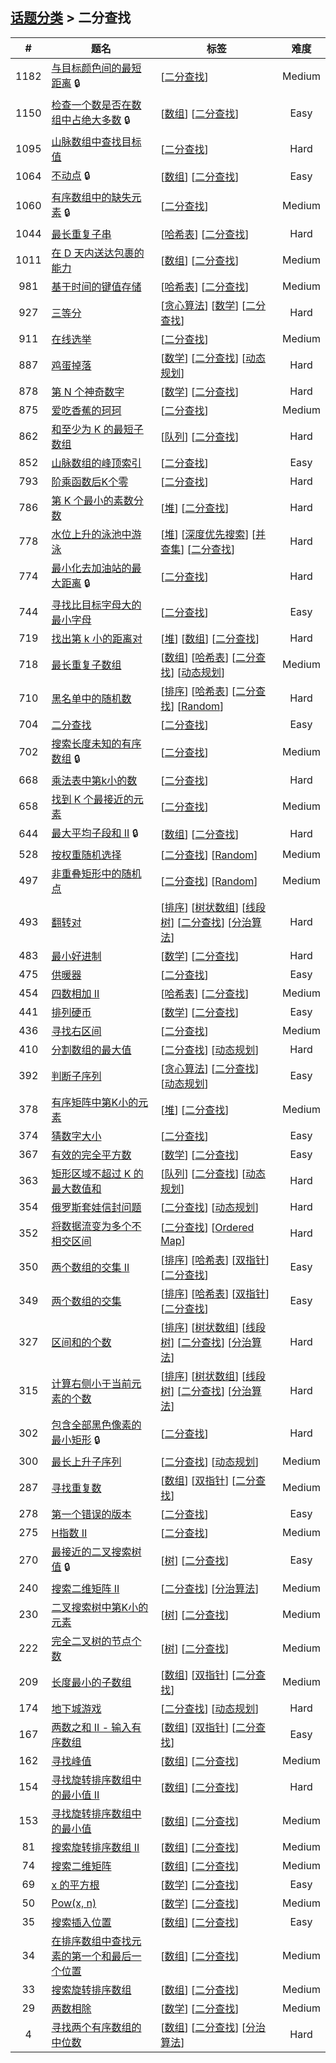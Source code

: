 <!--|This file generated by command(leetcode tag); DO NOT EDIT.            |-->
<!--+----------------------------------------------------------------------+-->
<!--|@author    openset <openset.wang@gmail.com>                           |-->
<!--|@link      https://github.com/openset                                 |-->
<!--|@home      https://github.com/openset/leetcode                        |-->
<!--+----------------------------------------------------------------------+-->

## [话题分类](https://github.com/openset/leetcode/blob/master/tag/README.md) > 二分查找

| # | 题名 | 标签 | 难度 |
| :-: | - | - | :-: |
| 1182 | [与目标颜色间的最短距离](https://github.com/openset/leetcode/tree/master/problems/shortest-distance-to-target-color) 🔒 | [[二分查找](https://github.com/openset/leetcode/tree/master/tag/binary-search/README.md)]  | Medium |
| 1150 | [检查一个数是否在数组中占绝大多数](https://github.com/openset/leetcode/tree/master/problems/check-if-a-number-is-majority-element-in-a-sorted-array) 🔒 | [[数组](https://github.com/openset/leetcode/tree/master/tag/array/README.md)] [[二分查找](https://github.com/openset/leetcode/tree/master/tag/binary-search/README.md)]  | Easy |
| 1095 | [山脉数组中查找目标值](https://github.com/openset/leetcode/tree/master/problems/find-in-mountain-array) | [[二分查找](https://github.com/openset/leetcode/tree/master/tag/binary-search/README.md)]  | Hard |
| 1064 | [不动点](https://github.com/openset/leetcode/tree/master/problems/fixed-point) 🔒 | [[数组](https://github.com/openset/leetcode/tree/master/tag/array/README.md)] [[二分查找](https://github.com/openset/leetcode/tree/master/tag/binary-search/README.md)]  | Easy |
| 1060 | [有序数组中的缺失元素](https://github.com/openset/leetcode/tree/master/problems/missing-element-in-sorted-array) 🔒 | [[二分查找](https://github.com/openset/leetcode/tree/master/tag/binary-search/README.md)]  | Medium |
| 1044 | [最长重复子串](https://github.com/openset/leetcode/tree/master/problems/longest-duplicate-substring) | [[哈希表](https://github.com/openset/leetcode/tree/master/tag/hash-table/README.md)] [[二分查找](https://github.com/openset/leetcode/tree/master/tag/binary-search/README.md)]  | Hard |
| 1011 | [在 D 天内送达包裹的能力](https://github.com/openset/leetcode/tree/master/problems/capacity-to-ship-packages-within-d-days) | [[数组](https://github.com/openset/leetcode/tree/master/tag/array/README.md)] [[二分查找](https://github.com/openset/leetcode/tree/master/tag/binary-search/README.md)]  | Medium |
| 981 | [基于时间的键值存储](https://github.com/openset/leetcode/tree/master/problems/time-based-key-value-store) | [[哈希表](https://github.com/openset/leetcode/tree/master/tag/hash-table/README.md)] [[二分查找](https://github.com/openset/leetcode/tree/master/tag/binary-search/README.md)]  | Medium |
| 927 | [三等分](https://github.com/openset/leetcode/tree/master/problems/three-equal-parts) | [[贪心算法](https://github.com/openset/leetcode/tree/master/tag/greedy/README.md)] [[数学](https://github.com/openset/leetcode/tree/master/tag/math/README.md)] [[二分查找](https://github.com/openset/leetcode/tree/master/tag/binary-search/README.md)]  | Hard |
| 911 | [在线选举](https://github.com/openset/leetcode/tree/master/problems/online-election) | [[二分查找](https://github.com/openset/leetcode/tree/master/tag/binary-search/README.md)]  | Medium |
| 887 | [鸡蛋掉落](https://github.com/openset/leetcode/tree/master/problems/super-egg-drop) | [[数学](https://github.com/openset/leetcode/tree/master/tag/math/README.md)] [[二分查找](https://github.com/openset/leetcode/tree/master/tag/binary-search/README.md)] [[动态规划](https://github.com/openset/leetcode/tree/master/tag/dynamic-programming/README.md)]  | Hard |
| 878 | [第 N 个神奇数字](https://github.com/openset/leetcode/tree/master/problems/nth-magical-number) | [[数学](https://github.com/openset/leetcode/tree/master/tag/math/README.md)] [[二分查找](https://github.com/openset/leetcode/tree/master/tag/binary-search/README.md)]  | Hard |
| 875 | [爱吃香蕉的珂珂](https://github.com/openset/leetcode/tree/master/problems/koko-eating-bananas) | [[二分查找](https://github.com/openset/leetcode/tree/master/tag/binary-search/README.md)]  | Medium |
| 862 | [和至少为 K 的最短子数组](https://github.com/openset/leetcode/tree/master/problems/shortest-subarray-with-sum-at-least-k) | [[队列](https://github.com/openset/leetcode/tree/master/tag/queue/README.md)] [[二分查找](https://github.com/openset/leetcode/tree/master/tag/binary-search/README.md)]  | Hard |
| 852 | [山脉数组的峰顶索引](https://github.com/openset/leetcode/tree/master/problems/peak-index-in-a-mountain-array) | [[二分查找](https://github.com/openset/leetcode/tree/master/tag/binary-search/README.md)]  | Easy |
| 793 | [阶乘函数后K个零](https://github.com/openset/leetcode/tree/master/problems/preimage-size-of-factorial-zeroes-function) | [[二分查找](https://github.com/openset/leetcode/tree/master/tag/binary-search/README.md)]  | Hard |
| 786 | [第 K 个最小的素数分数](https://github.com/openset/leetcode/tree/master/problems/k-th-smallest-prime-fraction) | [[堆](https://github.com/openset/leetcode/tree/master/tag/heap/README.md)] [[二分查找](https://github.com/openset/leetcode/tree/master/tag/binary-search/README.md)]  | Hard |
| 778 | [水位上升的泳池中游泳](https://github.com/openset/leetcode/tree/master/problems/swim-in-rising-water) | [[堆](https://github.com/openset/leetcode/tree/master/tag/heap/README.md)] [[深度优先搜索](https://github.com/openset/leetcode/tree/master/tag/depth-first-search/README.md)] [[并查集](https://github.com/openset/leetcode/tree/master/tag/union-find/README.md)] [[二分查找](https://github.com/openset/leetcode/tree/master/tag/binary-search/README.md)]  | Hard |
| 774 | [最小化去加油站的最大距离](https://github.com/openset/leetcode/tree/master/problems/minimize-max-distance-to-gas-station) 🔒 | [[二分查找](https://github.com/openset/leetcode/tree/master/tag/binary-search/README.md)]  | Hard |
| 744 | [寻找比目标字母大的最小字母](https://github.com/openset/leetcode/tree/master/problems/find-smallest-letter-greater-than-target) | [[二分查找](https://github.com/openset/leetcode/tree/master/tag/binary-search/README.md)]  | Easy |
| 719 | [找出第 k 小的距离对](https://github.com/openset/leetcode/tree/master/problems/find-k-th-smallest-pair-distance) | [[堆](https://github.com/openset/leetcode/tree/master/tag/heap/README.md)] [[数组](https://github.com/openset/leetcode/tree/master/tag/array/README.md)] [[二分查找](https://github.com/openset/leetcode/tree/master/tag/binary-search/README.md)]  | Hard |
| 718 | [最长重复子数组](https://github.com/openset/leetcode/tree/master/problems/maximum-length-of-repeated-subarray) | [[数组](https://github.com/openset/leetcode/tree/master/tag/array/README.md)] [[哈希表](https://github.com/openset/leetcode/tree/master/tag/hash-table/README.md)] [[二分查找](https://github.com/openset/leetcode/tree/master/tag/binary-search/README.md)] [[动态规划](https://github.com/openset/leetcode/tree/master/tag/dynamic-programming/README.md)]  | Medium |
| 710 | [黑名单中的随机数](https://github.com/openset/leetcode/tree/master/problems/random-pick-with-blacklist) | [[排序](https://github.com/openset/leetcode/tree/master/tag/sort/README.md)] [[哈希表](https://github.com/openset/leetcode/tree/master/tag/hash-table/README.md)] [[二分查找](https://github.com/openset/leetcode/tree/master/tag/binary-search/README.md)] [[Random](https://github.com/openset/leetcode/tree/master/tag/random/README.md)]  | Hard |
| 704 | [二分查找](https://github.com/openset/leetcode/tree/master/problems/binary-search) | [[二分查找](https://github.com/openset/leetcode/tree/master/tag/binary-search/README.md)]  | Easy |
| 702 | [搜索长度未知的有序数组](https://github.com/openset/leetcode/tree/master/problems/search-in-a-sorted-array-of-unknown-size) 🔒 | [[二分查找](https://github.com/openset/leetcode/tree/master/tag/binary-search/README.md)]  | Medium |
| 668 | [乘法表中第k小的数](https://github.com/openset/leetcode/tree/master/problems/kth-smallest-number-in-multiplication-table) | [[二分查找](https://github.com/openset/leetcode/tree/master/tag/binary-search/README.md)]  | Hard |
| 658 | [找到 K 个最接近的元素](https://github.com/openset/leetcode/tree/master/problems/find-k-closest-elements) | [[二分查找](https://github.com/openset/leetcode/tree/master/tag/binary-search/README.md)]  | Medium |
| 644 | [最大平均子段和 II](https://github.com/openset/leetcode/tree/master/problems/maximum-average-subarray-ii) 🔒 | [[数组](https://github.com/openset/leetcode/tree/master/tag/array/README.md)] [[二分查找](https://github.com/openset/leetcode/tree/master/tag/binary-search/README.md)]  | Hard |
| 528 | [按权重随机选择](https://github.com/openset/leetcode/tree/master/problems/random-pick-with-weight) | [[二分查找](https://github.com/openset/leetcode/tree/master/tag/binary-search/README.md)] [[Random](https://github.com/openset/leetcode/tree/master/tag/random/README.md)]  | Medium |
| 497 | [非重叠矩形中的随机点](https://github.com/openset/leetcode/tree/master/problems/random-point-in-non-overlapping-rectangles) | [[二分查找](https://github.com/openset/leetcode/tree/master/tag/binary-search/README.md)] [[Random](https://github.com/openset/leetcode/tree/master/tag/random/README.md)]  | Medium |
| 493 | [翻转对](https://github.com/openset/leetcode/tree/master/problems/reverse-pairs) | [[排序](https://github.com/openset/leetcode/tree/master/tag/sort/README.md)] [[树状数组](https://github.com/openset/leetcode/tree/master/tag/binary-indexed-tree/README.md)] [[线段树](https://github.com/openset/leetcode/tree/master/tag/segment-tree/README.md)] [[二分查找](https://github.com/openset/leetcode/tree/master/tag/binary-search/README.md)] [[分治算法](https://github.com/openset/leetcode/tree/master/tag/divide-and-conquer/README.md)]  | Hard |
| 483 | [最小好进制](https://github.com/openset/leetcode/tree/master/problems/smallest-good-base) | [[数学](https://github.com/openset/leetcode/tree/master/tag/math/README.md)] [[二分查找](https://github.com/openset/leetcode/tree/master/tag/binary-search/README.md)]  | Hard |
| 475 | [供暖器](https://github.com/openset/leetcode/tree/master/problems/heaters) | [[二分查找](https://github.com/openset/leetcode/tree/master/tag/binary-search/README.md)]  | Easy |
| 454 | [四数相加 II](https://github.com/openset/leetcode/tree/master/problems/4sum-ii) | [[哈希表](https://github.com/openset/leetcode/tree/master/tag/hash-table/README.md)] [[二分查找](https://github.com/openset/leetcode/tree/master/tag/binary-search/README.md)]  | Medium |
| 441 | [排列硬币](https://github.com/openset/leetcode/tree/master/problems/arranging-coins) | [[数学](https://github.com/openset/leetcode/tree/master/tag/math/README.md)] [[二分查找](https://github.com/openset/leetcode/tree/master/tag/binary-search/README.md)]  | Easy |
| 436 | [寻找右区间](https://github.com/openset/leetcode/tree/master/problems/find-right-interval) | [[二分查找](https://github.com/openset/leetcode/tree/master/tag/binary-search/README.md)]  | Medium |
| 410 | [分割数组的最大值](https://github.com/openset/leetcode/tree/master/problems/split-array-largest-sum) | [[二分查找](https://github.com/openset/leetcode/tree/master/tag/binary-search/README.md)] [[动态规划](https://github.com/openset/leetcode/tree/master/tag/dynamic-programming/README.md)]  | Hard |
| 392 | [判断子序列](https://github.com/openset/leetcode/tree/master/problems/is-subsequence) | [[贪心算法](https://github.com/openset/leetcode/tree/master/tag/greedy/README.md)] [[二分查找](https://github.com/openset/leetcode/tree/master/tag/binary-search/README.md)] [[动态规划](https://github.com/openset/leetcode/tree/master/tag/dynamic-programming/README.md)]  | Easy |
| 378 | [有序矩阵中第K小的元素](https://github.com/openset/leetcode/tree/master/problems/kth-smallest-element-in-a-sorted-matrix) | [[堆](https://github.com/openset/leetcode/tree/master/tag/heap/README.md)] [[二分查找](https://github.com/openset/leetcode/tree/master/tag/binary-search/README.md)]  | Medium |
| 374 | [猜数字大小](https://github.com/openset/leetcode/tree/master/problems/guess-number-higher-or-lower) | [[二分查找](https://github.com/openset/leetcode/tree/master/tag/binary-search/README.md)]  | Easy |
| 367 | [有效的完全平方数](https://github.com/openset/leetcode/tree/master/problems/valid-perfect-square) | [[数学](https://github.com/openset/leetcode/tree/master/tag/math/README.md)] [[二分查找](https://github.com/openset/leetcode/tree/master/tag/binary-search/README.md)]  | Easy |
| 363 | [矩形区域不超过 K 的最大数值和](https://github.com/openset/leetcode/tree/master/problems/max-sum-of-rectangle-no-larger-than-k) | [[队列](https://github.com/openset/leetcode/tree/master/tag/queue/README.md)] [[二分查找](https://github.com/openset/leetcode/tree/master/tag/binary-search/README.md)] [[动态规划](https://github.com/openset/leetcode/tree/master/tag/dynamic-programming/README.md)]  | Hard |
| 354 | [俄罗斯套娃信封问题](https://github.com/openset/leetcode/tree/master/problems/russian-doll-envelopes) | [[二分查找](https://github.com/openset/leetcode/tree/master/tag/binary-search/README.md)] [[动态规划](https://github.com/openset/leetcode/tree/master/tag/dynamic-programming/README.md)]  | Hard |
| 352 | [将数据流变为多个不相交区间](https://github.com/openset/leetcode/tree/master/problems/data-stream-as-disjoint-intervals) | [[二分查找](https://github.com/openset/leetcode/tree/master/tag/binary-search/README.md)] [[Ordered Map](https://github.com/openset/leetcode/tree/master/tag/ordered-map/README.md)]  | Hard |
| 350 | [两个数组的交集 II](https://github.com/openset/leetcode/tree/master/problems/intersection-of-two-arrays-ii) | [[排序](https://github.com/openset/leetcode/tree/master/tag/sort/README.md)] [[哈希表](https://github.com/openset/leetcode/tree/master/tag/hash-table/README.md)] [[双指针](https://github.com/openset/leetcode/tree/master/tag/two-pointers/README.md)] [[二分查找](https://github.com/openset/leetcode/tree/master/tag/binary-search/README.md)]  | Easy |
| 349 | [两个数组的交集](https://github.com/openset/leetcode/tree/master/problems/intersection-of-two-arrays) | [[排序](https://github.com/openset/leetcode/tree/master/tag/sort/README.md)] [[哈希表](https://github.com/openset/leetcode/tree/master/tag/hash-table/README.md)] [[双指针](https://github.com/openset/leetcode/tree/master/tag/two-pointers/README.md)] [[二分查找](https://github.com/openset/leetcode/tree/master/tag/binary-search/README.md)]  | Easy |
| 327 | [区间和的个数](https://github.com/openset/leetcode/tree/master/problems/count-of-range-sum) | [[排序](https://github.com/openset/leetcode/tree/master/tag/sort/README.md)] [[树状数组](https://github.com/openset/leetcode/tree/master/tag/binary-indexed-tree/README.md)] [[线段树](https://github.com/openset/leetcode/tree/master/tag/segment-tree/README.md)] [[二分查找](https://github.com/openset/leetcode/tree/master/tag/binary-search/README.md)] [[分治算法](https://github.com/openset/leetcode/tree/master/tag/divide-and-conquer/README.md)]  | Hard |
| 315 | [计算右侧小于当前元素的个数](https://github.com/openset/leetcode/tree/master/problems/count-of-smaller-numbers-after-self) | [[排序](https://github.com/openset/leetcode/tree/master/tag/sort/README.md)] [[树状数组](https://github.com/openset/leetcode/tree/master/tag/binary-indexed-tree/README.md)] [[线段树](https://github.com/openset/leetcode/tree/master/tag/segment-tree/README.md)] [[二分查找](https://github.com/openset/leetcode/tree/master/tag/binary-search/README.md)] [[分治算法](https://github.com/openset/leetcode/tree/master/tag/divide-and-conquer/README.md)]  | Hard |
| 302 | [包含全部黑色像素的最小矩形](https://github.com/openset/leetcode/tree/master/problems/smallest-rectangle-enclosing-black-pixels) 🔒 | [[二分查找](https://github.com/openset/leetcode/tree/master/tag/binary-search/README.md)]  | Hard |
| 300 | [最长上升子序列](https://github.com/openset/leetcode/tree/master/problems/longest-increasing-subsequence) | [[二分查找](https://github.com/openset/leetcode/tree/master/tag/binary-search/README.md)] [[动态规划](https://github.com/openset/leetcode/tree/master/tag/dynamic-programming/README.md)]  | Medium |
| 287 | [寻找重复数](https://github.com/openset/leetcode/tree/master/problems/find-the-duplicate-number) | [[数组](https://github.com/openset/leetcode/tree/master/tag/array/README.md)] [[双指针](https://github.com/openset/leetcode/tree/master/tag/two-pointers/README.md)] [[二分查找](https://github.com/openset/leetcode/tree/master/tag/binary-search/README.md)]  | Medium |
| 278 | [第一个错误的版本](https://github.com/openset/leetcode/tree/master/problems/first-bad-version) | [[二分查找](https://github.com/openset/leetcode/tree/master/tag/binary-search/README.md)]  | Easy |
| 275 | [H指数 II](https://github.com/openset/leetcode/tree/master/problems/h-index-ii) | [[二分查找](https://github.com/openset/leetcode/tree/master/tag/binary-search/README.md)]  | Medium |
| 270 | [最接近的二叉搜索树值](https://github.com/openset/leetcode/tree/master/problems/closest-binary-search-tree-value) 🔒 | [[树](https://github.com/openset/leetcode/tree/master/tag/tree/README.md)] [[二分查找](https://github.com/openset/leetcode/tree/master/tag/binary-search/README.md)]  | Easy |
| 240 | [搜索二维矩阵 II](https://github.com/openset/leetcode/tree/master/problems/search-a-2d-matrix-ii) | [[二分查找](https://github.com/openset/leetcode/tree/master/tag/binary-search/README.md)] [[分治算法](https://github.com/openset/leetcode/tree/master/tag/divide-and-conquer/README.md)]  | Medium |
| 230 | [二叉搜索树中第K小的元素](https://github.com/openset/leetcode/tree/master/problems/kth-smallest-element-in-a-bst) | [[树](https://github.com/openset/leetcode/tree/master/tag/tree/README.md)] [[二分查找](https://github.com/openset/leetcode/tree/master/tag/binary-search/README.md)]  | Medium |
| 222 | [完全二叉树的节点个数](https://github.com/openset/leetcode/tree/master/problems/count-complete-tree-nodes) | [[树](https://github.com/openset/leetcode/tree/master/tag/tree/README.md)] [[二分查找](https://github.com/openset/leetcode/tree/master/tag/binary-search/README.md)]  | Medium |
| 209 | [长度最小的子数组](https://github.com/openset/leetcode/tree/master/problems/minimum-size-subarray-sum) | [[数组](https://github.com/openset/leetcode/tree/master/tag/array/README.md)] [[双指针](https://github.com/openset/leetcode/tree/master/tag/two-pointers/README.md)] [[二分查找](https://github.com/openset/leetcode/tree/master/tag/binary-search/README.md)]  | Medium |
| 174 | [地下城游戏](https://github.com/openset/leetcode/tree/master/problems/dungeon-game) | [[二分查找](https://github.com/openset/leetcode/tree/master/tag/binary-search/README.md)] [[动态规划](https://github.com/openset/leetcode/tree/master/tag/dynamic-programming/README.md)]  | Hard |
| 167 | [两数之和 II - 输入有序数组](https://github.com/openset/leetcode/tree/master/problems/two-sum-ii-input-array-is-sorted) | [[数组](https://github.com/openset/leetcode/tree/master/tag/array/README.md)] [[双指针](https://github.com/openset/leetcode/tree/master/tag/two-pointers/README.md)] [[二分查找](https://github.com/openset/leetcode/tree/master/tag/binary-search/README.md)]  | Easy |
| 162 | [寻找峰值](https://github.com/openset/leetcode/tree/master/problems/find-peak-element) | [[数组](https://github.com/openset/leetcode/tree/master/tag/array/README.md)] [[二分查找](https://github.com/openset/leetcode/tree/master/tag/binary-search/README.md)]  | Medium |
| 154 | [寻找旋转排序数组中的最小值 II](https://github.com/openset/leetcode/tree/master/problems/find-minimum-in-rotated-sorted-array-ii) | [[数组](https://github.com/openset/leetcode/tree/master/tag/array/README.md)] [[二分查找](https://github.com/openset/leetcode/tree/master/tag/binary-search/README.md)]  | Hard |
| 153 | [寻找旋转排序数组中的最小值](https://github.com/openset/leetcode/tree/master/problems/find-minimum-in-rotated-sorted-array) | [[数组](https://github.com/openset/leetcode/tree/master/tag/array/README.md)] [[二分查找](https://github.com/openset/leetcode/tree/master/tag/binary-search/README.md)]  | Medium |
| 81 | [搜索旋转排序数组 II](https://github.com/openset/leetcode/tree/master/problems/search-in-rotated-sorted-array-ii) | [[数组](https://github.com/openset/leetcode/tree/master/tag/array/README.md)] [[二分查找](https://github.com/openset/leetcode/tree/master/tag/binary-search/README.md)]  | Medium |
| 74 | [搜索二维矩阵](https://github.com/openset/leetcode/tree/master/problems/search-a-2d-matrix) | [[数组](https://github.com/openset/leetcode/tree/master/tag/array/README.md)] [[二分查找](https://github.com/openset/leetcode/tree/master/tag/binary-search/README.md)]  | Medium |
| 69 | [x 的平方根](https://github.com/openset/leetcode/tree/master/problems/sqrtx) | [[数学](https://github.com/openset/leetcode/tree/master/tag/math/README.md)] [[二分查找](https://github.com/openset/leetcode/tree/master/tag/binary-search/README.md)]  | Easy |
| 50 | [Pow(x, n)](https://github.com/openset/leetcode/tree/master/problems/powx-n) | [[数学](https://github.com/openset/leetcode/tree/master/tag/math/README.md)] [[二分查找](https://github.com/openset/leetcode/tree/master/tag/binary-search/README.md)]  | Medium |
| 35 | [搜索插入位置](https://github.com/openset/leetcode/tree/master/problems/search-insert-position) | [[数组](https://github.com/openset/leetcode/tree/master/tag/array/README.md)] [[二分查找](https://github.com/openset/leetcode/tree/master/tag/binary-search/README.md)]  | Easy |
| 34 | [在排序数组中查找元素的第一个和最后一个位置](https://github.com/openset/leetcode/tree/master/problems/find-first-and-last-position-of-element-in-sorted-array) | [[数组](https://github.com/openset/leetcode/tree/master/tag/array/README.md)] [[二分查找](https://github.com/openset/leetcode/tree/master/tag/binary-search/README.md)]  | Medium |
| 33 | [搜索旋转排序数组](https://github.com/openset/leetcode/tree/master/problems/search-in-rotated-sorted-array) | [[数组](https://github.com/openset/leetcode/tree/master/tag/array/README.md)] [[二分查找](https://github.com/openset/leetcode/tree/master/tag/binary-search/README.md)]  | Medium |
| 29 | [两数相除](https://github.com/openset/leetcode/tree/master/problems/divide-two-integers) | [[数学](https://github.com/openset/leetcode/tree/master/tag/math/README.md)] [[二分查找](https://github.com/openset/leetcode/tree/master/tag/binary-search/README.md)]  | Medium |
| 4 | [寻找两个有序数组的中位数](https://github.com/openset/leetcode/tree/master/problems/median-of-two-sorted-arrays) | [[数组](https://github.com/openset/leetcode/tree/master/tag/array/README.md)] [[二分查找](https://github.com/openset/leetcode/tree/master/tag/binary-search/README.md)] [[分治算法](https://github.com/openset/leetcode/tree/master/tag/divide-and-conquer/README.md)]  | Hard |
